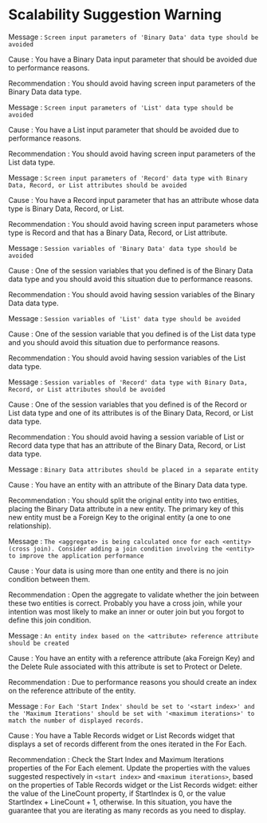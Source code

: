 # Scalability Suggestion Warning

Message : `Screen input parameters of 'Binary Data' data type should be avoided`

Cause : You have a Binary Data input parameter that should be avoided due to performance reasons.

Recommendation : You should avoid having screen input parameters of the Binary Data data type.

Message : `Screen input parameters of 'List' data type should be avoided`

Cause : You have a List input parameter that should be avoided due to performance reasons.

Recommendation : You should avoid having screen input parameters of the List data type.

Message : `Screen input parameters of 'Record' data type with Binary Data, Record, or List attributes should be avoided`

Cause : You have a Record input parameter that has an attribute whose data type is Binary Data, Record, or List.

Recommendation : You should avoid having screen input parameters whose type is Record and that has a Binary Data, Record, or List attribute.

Message : `Session variables of 'Binary Data' data type should be avoided`

Cause : One of the session variables that you defined is of the Binary Data data type and you should avoid this situation due to performance reasons.

Recommendation : You should avoid having session variables of the Binary Data data type.

Message : `Session variables of 'List' data type should be avoided`

Cause : One of the session variable that you defined is of the List data type and you should avoid this situation due to performance reasons.

Recommendation : You should avoid having session variables of the List data type.

Message : `Session variables of 'Record' data type with Binary Data, Record, or List attributes should be avoided`

Cause : One of the session variables that you defined is of the Record or List data type and one of its attributes is of the Binary Data, Record, or List data type.

Recommendation : You should avoid having a session variable of List or Record data type that has an attribute of the Binary Data, Record, or List data type.

Message : `Binary Data attributes should be placed in a separate entity`

Cause : You have an entity with an attribute of the Binary Data data type.

Recommendation : You should split the original entity into two entities, placing the Binary Data attribute in a new entity. The primary key of this new entity must be a Foreign Key to the original entity \(a one to one relationship\).

Message : `The <aggregate> is being calculated once for each <entity> (cross join). Consider adding a join condition involving the <entity> to improve the application performance`

Cause : Your data is using more than one entity and there is no join condition between them.

Recommendation : Open the aggregate to validate whether the join between these two entities is correct. Probably you have a cross join, while your intention was most likely to make an inner or outer join but you forgot to define this join condition.

Message : `An entity index based on the <attribute> reference attribute should be created`

Cause : You have an entity with a reference attribute \(aka Foreign Key\) and the Delete Rule associated with this attribute is set to Protect or Delete.

Recommendation : Due to performance reasons you should create an index on the reference attribute of the entity.

Message : `For Each 'Start Index' should be set to '<start index>' and the 'Maximum Iterations' should be set with '<maximum iterations>' to match the number of displayed records.`

Cause : You have a Table Records widget or List Records widget that displays a set of records different from the ones iterated in the For Each.

Recommendation : Check the Start Index and Maximum Iterations properties of the For Each element. Update the properties with the values suggested respectively in `<start index>` and `<maximum iterations>`, based on the properties of Table Records widget or the List Records widget: either the value of the LineCount property, if StartIndex is 0, or the value StartIndex + LineCount + 1, otherwise. In this situation, you have the guarantee that you are iterating as many records as you need to display.

